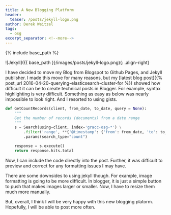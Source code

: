 ```yaml
---
title: A New Blogging Platform
header:
  teaser: /posts/jekyll-logo.png
author: Derek Weitzel
tags:
  - osg
excerpt_separator: <!--more-->
---
```


{% include base_path %}

![Jekyll]({{ base_path }}/images/posts/jekyll-logo.png){: .align-right}

I have decided to move my Blog from Blogspot to Github Pages, and Jekyll publisher.  I made this move for many reasons, but my [latest blog post]({% post_url 2016-04-20-querying-elasticsearch-cluster-for %}) showed how difficult it can be to create technical posts in Blogger.  For example, syntax highlighting is very difficult.  Something as easy as below was nearly impossible to look right.  And I resorted to using gists.
<!--more-->

```python
def GetCountRecords(client, from_date, to_date, query = None):
    """
    Get the number of records (documents) from a date range
    """
    s = Search(using=client, index='gracc-osg-*') \
        .filter('range', **{'@timestamp': {'from': from_date, 'to': to_date}}) \
        .params(search_type="count")

    response = s.execute()
    return response.hits.total
```

Now, I can include the code directly into the post.  Further, it was difficult to preview and correct for any formatting issues I may have.

There are some downsides to using jekyll though.  For example, image formatting is going to be more difficult.  In blogger, it is just a simple button to push that makes images larger or smaller.  Now, I have to resize them much more manually.

But, overall, I think I will be very happy with this new blogging platorm.  Hopefully, I will be able to post more often.


